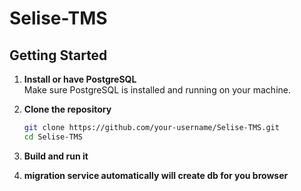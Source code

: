 # Selise-TMS

## Getting Started

1. **Install or have PostgreSQL**  
   Make sure PostgreSQL is installed and running on your machine.

2. **Clone the repository**
   ```bash
   git clone https://github.com/your-username/Selise-TMS.git
   cd Selise-TMS
3. **Build and run it**  
4. **migration service automatically will create db for you browser**
